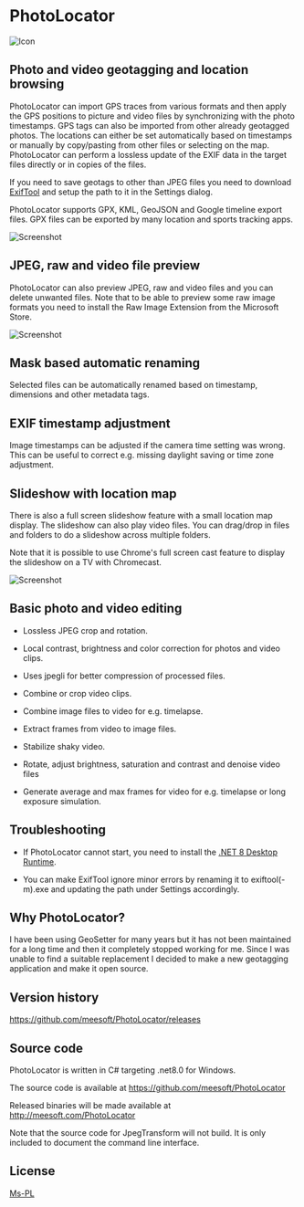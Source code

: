 # PhotoLocator

![Icon](./PhotoLocator/Resources/PhotoLocator.png)

## Photo and video geotagging and location browsing
PhotoLocator can import GPS traces from various formats and then apply the GPS positions to picture and video files by 
synchronizing with the photo timestamps. GPS tags can also be imported from other already geotagged photos.
The locations can either be set automatically based on timestamps or manually by copy/pasting from other files or selecting 
on the map. PhotoLocator can perform a lossless update of the EXIF data in the target files directly or in copies of the files.

If you need to save geotags to other than JPEG files you need to download [ExifTool](https://exiftool.org/) and setup the path 
to it in the Settings dialog.

PhotoLocator supports GPX, KML, GeoJSON and Google timeline export files. GPX files can be exported by many location and 
sports tracking apps. 

![Screenshot](./Screenshot.jpg)

## JPEG, raw and video file preview
PhotoLocator can also preview JPEG, raw and video files and you can delete unwanted files. Note that to be able to preview 
some raw image formats you need to install the Raw Image Extension from the Microsoft Store.

![Screenshot](./SplitViewScreenshot.jpg)

## Mask based automatic renaming
Selected files can be automatically renamed based on timestamp, dimensions and other metadata tags.

## EXIF timestamp adjustment
Image timestamps can be adjusted if the camera time setting was wrong. 
This can be useful to correct e.g. missing daylight saving or time zone adjustment.

## Slideshow with location map
There is also a full screen slideshow feature with a small location map display. The slideshow can also play video files.
You can drag/drop in files and folders to do a slideshow across multiple folders. 

Note that it is possible to use Chrome's full screen cast feature to display the slideshow on a TV with Chromecast.

![Screenshot](./SlideshowScreenshot.jpg)

## Basic photo and video editing
* Lossless JPEG crop and rotation.

* Local contrast, brightness and color correction for photos and video clips.

* Uses jpegli for better compression of processed files.

* Combine or crop video clips.

* Combine image files to video for e.g. timelapse.

* Extract frames from video to image files.

* Stabilize shaky video.

* Rotate, adjust brightness, saturation and contrast and denoise video files

* Generate average and max frames for video for e.g. timelapse or long exposure simulation.

## Troubleshooting
* If PhotoLocator cannot start, you need to install the [.NET 8 Desktop Runtime](https://dotnet.microsoft.com/download/dotnet/8.0/runtime).

* You can make ExifTool ignore minor errors by renaming it to exiftool(-m).exe and updating the path under Settings accordingly.

## Why PhotoLocator?
I have been using GeoSetter for many years but it has not been maintained for a long time and then it completely stopped working 
for me. Since I was unable to find a suitable replacement I decided to make a new geotagging application and make it open source.

## Version history
https://github.com/meesoft/PhotoLocator/releases

## Source code
PhotoLocator is written in C# targeting .net8.0 for Windows.

The source code is available at https://github.com/meesoft/PhotoLocator

Released binaries will be made available at http://meesoft.com/PhotoLocator

Note that the source code for JpegTransform will not build. It is only included to document the command line interface.

## License
[Ms-PL](LICENSE)
